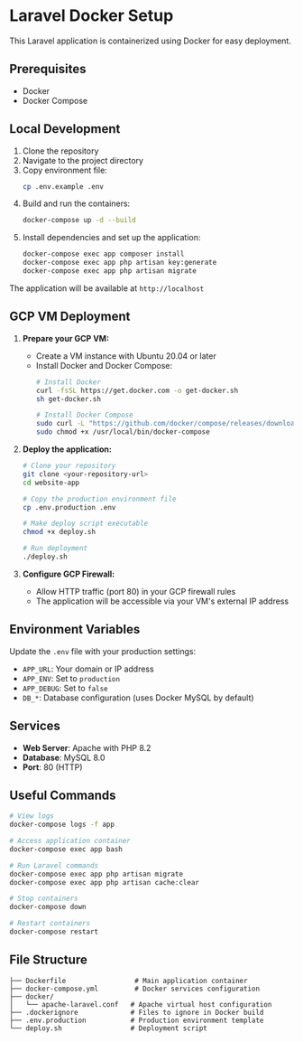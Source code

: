 # Laravel Docker Setup

This Laravel application is containerized using Docker for easy deployment.

## Prerequisites

- Docker
- Docker Compose

## Local Development

1. Clone the repository
2. Navigate to the project directory
3. Copy environment file:
   ```bash
   cp .env.example .env
   ```
4. Build and run the containers:
   ```bash
   docker-compose up -d --build
   ```
5. Install dependencies and set up the application:
   ```bash
   docker-compose exec app composer install
   docker-compose exec app php artisan key:generate
   docker-compose exec app php artisan migrate
   ```

The application will be available at `http://localhost`

## GCP VM Deployment

1. **Prepare your GCP VM:**
   - Create a VM instance with Ubuntu 20.04 or later
   - Install Docker and Docker Compose:
     ```bash
     # Install Docker
     curl -fsSL https://get.docker.com -o get-docker.sh
     sh get-docker.sh
     
     # Install Docker Compose
     sudo curl -L "https://github.com/docker/compose/releases/download/v2.20.0/docker-compose-$(uname -s)-$(uname -m)" -o /usr/local/bin/docker-compose
     sudo chmod +x /usr/local/bin/docker-compose
     ```

2. **Deploy the application:**
   ```bash
   # Clone your repository
   git clone <your-repository-url>
   cd website-app
   
   # Copy the production environment file
   cp .env.production .env
   
   # Make deploy script executable
   chmod +x deploy.sh
   
   # Run deployment
   ./deploy.sh
   ```

3. **Configure GCP Firewall:**
   - Allow HTTP traffic (port 80) in your GCP firewall rules
   - The application will be accessible via your VM's external IP address

## Environment Variables

Update the `.env` file with your production settings:

- `APP_URL`: Your domain or IP address
- `APP_ENV`: Set to `production`
- `APP_DEBUG`: Set to `false`
- `DB_*`: Database configuration (uses Docker MySQL by default)

## Services

- **Web Server**: Apache with PHP 8.2
- **Database**: MySQL 8.0
- **Port**: 80 (HTTP)

## Useful Commands

```bash
# View logs
docker-compose logs -f app

# Access application container
docker-compose exec app bash

# Run Laravel commands
docker-compose exec app php artisan migrate
docker-compose exec app php artisan cache:clear

# Stop containers
docker-compose down

# Restart containers
docker-compose restart
```

## File Structure

```
├── Dockerfile                 # Main application container
├── docker-compose.yml         # Docker services configuration
├── docker/
│   └── apache-laravel.conf   # Apache virtual host configuration
├── .dockerignore             # Files to ignore in Docker build
├── .env.production           # Production environment template
└── deploy.sh                 # Deployment script
```
